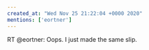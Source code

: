 ```yaml
---
created_at: "Wed Nov 25 21:22:04 +0000 2020"
mentions: ['eortner']
---
```


RT @eortner: Oops. I just made the same slip.